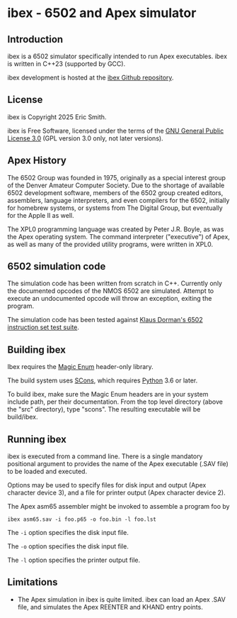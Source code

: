 # ibex - 6502 and Apex simulator

## Introduction

ibex is a 6502 simulator specifically intended to run Apex executables.
ibex is written in C++23 (supported by GCC).

ibex development is hosted at the
[ibex Github repository](https://github.com/brouhaha/ibex/).

## License

ibex is Copyright 2025 Eric Smith.

ibex is Free Software, licensed under the terms of the
[GNU General Public License 3.0](https://www.gnu.org/licenses/gpl-3.0.en.html)
(GPL version 3.0 only, not later versions).

## Apex History

The 6502 Group was founded in 1975, originally as a special interest group
of the Denver Amateur Computer Society. Due to the shortage of available
6502 development software, members of the 6502 group created editors,
assemblers, language interpreters, and even compilers for the 6502,
initially for homebrew systems, or systems from The Digital Group, but
eventually for the Apple II as well.

The XPL0 programming language was created by Peter J.R. Boyle, as was the
Apex operating system. The command interpreter ("executive") of Apex, as
well as many of the provided utility programs, were written in XPL0.

## 6502 simulation code

The simulation code has been written from scratch in C++. Currently only
the documented opcodes of the NMOS 6502 are simulated. Attempt to execute
an undocumented opcode will throw an exception, exiting the program.

The simulation code has been tested against [Klaus Dorman's 6502 instruction
set test suite](https://github.com/Klaus2m5/6502_65C02_functional_tests).

## Building ibex

Ibex requires the
[Magic Enum](https://github.com/Neargye/magic_enum)
header-only library.

The build system uses
[SCons](https://scons.org),
which requires
[Python](https://www.python.org/)
3.6 or later.

To build ibex, make sure the Magic Enum headers are in
your system include path, per their documentation. From the top level
directory (above the "src" directory), type "scons". The resulting
executable will be build/ibex.

## Running ibex

ibex is executed from a command line. There is a single mandatory
positional argument to provides the name of the Apex executable
(.SAV file) to be loaded and executed.

Options may be used to specify files for disk input and output
(Apex character device 3), and a file for printer output (Apex
character device 2).

The Apex asm65 assembler might be invoked to assemble a program foo by

```
ibex asm65.sav -i foo.p65 -o foo.bin -l foo.lst
```

The `-i` option specifies the disk input file.

The `-o` option specifies the disk input file.

The `-l` option specifies the printer output file.

## Limitations

* The Apex simulation in ibex is quite limited. ibex can load an
  Apex .SAV file, and simulates the Apex REENTER and KHAND entry
  points.
